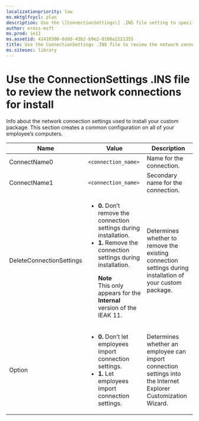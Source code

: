 ```yaml
---
localizationpriority: low
ms.mktglfcycl: plan
description: Use the \[ConnectionSettings\] .INS file setting to specify the network connection settings needed to install your custom package.
author: eross-msft
ms.prod: ie11
ms.assetid: 41410300-6ddd-43b2-b9e2-0108a2221355
title: Use the ConnectionSettings .INS file to review the network connections for install (Internet Explorer Administration Kit 11 for IT Pros)
ms.sitesec: library
---
```



# Use the ConnectionSettings .INS file to review the network connections for install
Info about the network connection settings used to install your custom package. This section creates a common configuration on all of your employee’s computers.

|Name       |Value                      |Description  |
|-----------|---------------------------|-------------|
|ConnectName0 |`<connection_name>` |Name for the connection. |
|ConnectName1 |`<connection_name>` |Secondary name for the connection. |
|DeleteConnectionSettings |<ul><li>**0.** Don’t remove the connection settings during installation.</li><li>**1.** Remove the connection settings during installation.<p>**Note**<br>This only appears for the **Internal** version of the IEAK 11.</li></ul> |Determines whether to remove the existing connection settings during installation of your custom package. |
|Option |<ul><li>**0.** Don’t let employees import connection settings.</li><li>**1.** Let employees import connection settings.</li></ul> |Determines whether an employee can import connection settings into the Internet Explorer Customization Wizard. |

